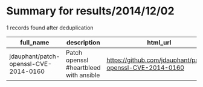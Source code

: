 
# Summary for results/2014/12/02
    
1 records found after deduplication

| full_name | description | html_url | matched_list | matched_count | pushed_at | size | stargazers_count | language | forks_count | vul_ids |
|---------------------------------------|----------------------------------------|----------------------------------------------------------|----------------|-----------------|---------------------------|--------|--------------------|------------|---------------|-------------------|
| jdauphant/patch-openssl-CVE-2014-0160 | Patch openssl #heartbleed with ansible | https://github.com/jdauphant/patch-openssl-CVE-2014-0160 | ['cve-2'] | 1 | 2014-12-02 12:20:51+00:00 | 157 | 18 | nan | 7 | ['CVE-2014-0160'] |
